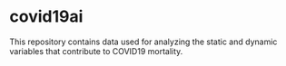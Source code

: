 # covid19ai
This repository contains data used for analyzing the static and dynamic variables that contribute to COVID19 mortality.
